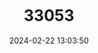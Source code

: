 ---
title: "33053"
category: "Guibourtia ehie"
draft: false
date: 2024-02-22 13:03:50
languages:
  English: ["Ovangkol", "Black Hyedua"]
  French: ["Amazoué"]
---